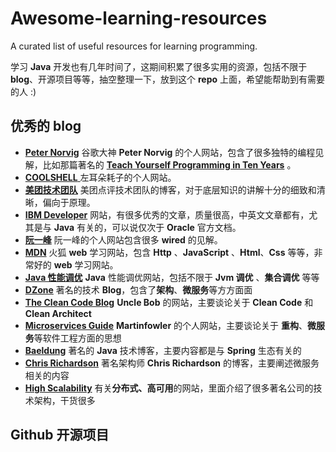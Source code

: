 # Awesome-learning-resources
A curated list of useful resources for learning programming.

学习 **Java** 开发也有几年时间了，这期间积累了很多实用的资源，包括不限于 **blog**、开源项目等等，抽空整理一下，放到这个 **repo** 上面，希望能帮助到有需要的人 :)

## 优秀的 blog
* [**Peter Norvig**](http://norvig.com/)  谷歌大神 **Peter Norvig** 的个人网站，包含了很多独特的编程见解，比如那篇著名的  [**Teach Yourself Programming in Ten Years**](https://norvig.com/21-days.html ) 。
* [**COOLSHELL** ](https://coolshell.cn/) 左耳朵耗子的个人网站。
* [**美团技术团队**](https://tech.meituan.com/)  美团点评技术团队的博客，对于底层知识的讲解十分的细致和清晰，偏向于原理。
* [**IBM Developer**](https://developer.ibm.com/)  网站，有很多优秀的文章，质量很高，中英文文章都有，尤其是与  **Java** 有关的，可以说仅次于 **Oracle** 官方文档。
* [**阮一峰**](www.ruanyifeng.com/home.html) 阮一峰的个人网站包含很多 **wired** 的见解。
* [**MDN**](https://developer.mozilla.org/) 火狐 **web** 学习网站，包含 **Http** 、**JavaScript** 、**Html**、**Css** 等等，非常好的 **web** 学习网站。
* [**Java 性能调优**](http://java-performance.info/) **Java** 性能调优网站，包括不限于 **Jvm 调优** 、**集合调优** 等等
* [**DZone**](https://dzone.com/) 著名的技术 **Blog**，包含了**架构**、**微服务**等方方面面
* [**The Clean Code Blog**](https://blog.cleancoder.com/) **Uncle Bob** 的网站，主要谈论关于 **Clean Code** 和 **Clean Architect**
* [**Microservices Guide**](https://martinfowler.com/microservices/)  **Martinfowler** 的个人网站，主要谈论关于 **重构**、**微服务**等软件工程方面的思想
* [**Baeldung**](http://www.baeldung.com/)  著名的 **Java** 技术博客，主要内容都是与 **Spring** 生态有关的
* [**Chris Richardson**](https://www.chrisrichardson.net/blog.html) 著名架构师 **Chris Richardson** 的博客，主要阐述微服务相关的内容
* [**High Scalability**](http://highscalability.com/)  有关**分布式、高可用**的网站，里面介绍了很多著名公司的技术架构，干货很多

## Github 开源项目

